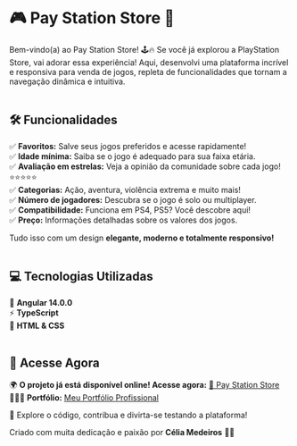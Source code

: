 
# 🎮 Pay Station Store 🚀

Bem-vindo(a) ao Pay Station Store! 🕹️🔥
Se você já explorou a PlayStation Store, vai adorar essa experiência! Aqui, desenvolvi uma plataforma incrível e responsiva para venda de jogos, repleta de funcionalidades que tornam a navegação dinâmica e intuitiva.<br><br>

## 🛠️ Funcionalidades

✅ **Favoritos:** Salve seus jogos preferidos e acesse rapidamente!<br>
✅ **Idade mínima:** Saiba se o jogo é adequado para sua faixa etária.<br>
✅ **Avaliação em estrelas:** Veja a opinião da comunidade sobre cada jogo! ⭐⭐⭐⭐⭐<br>
✅ **Categorias:** Ação, aventura, violência extrema e muito mais!<br>
✅ **Número de jogadores:** Descubra se o jogo é solo ou multiplayer.<br>
✅ **Compatibilidade:** Funciona em PS4, PS5? Você descobre aqui!<br>
✅ **Preço:** Informações detalhadas sobre os valores dos jogos.<br>

Tudo isso com um design **elegante, moderno e totalmente responsivo!**
<br><br>

## 💻 Tecnologias Utilizadas
🚀 **Angular 14.0.0**<br>
⚡ **TypeScript**<br>
🎨 **HTML & CSS**
<br><br>

## 🔗 Acesse Agora
🌍 **O projeto já está disponível online! Acesse agora:** [🔗 Pay Station Store](https://tiexperient-play-station-store.netlify.app/)  
👩🏼‍💻 **Portfólio:** [Meu Portfólio Profissional](https://ti-experient.netlify.app/)  

📌 Explore o código, contribua e divirta-se testando a plataforma!

Criado com muita dedicação e paixão por **Célia Medeiros** 💛🚀